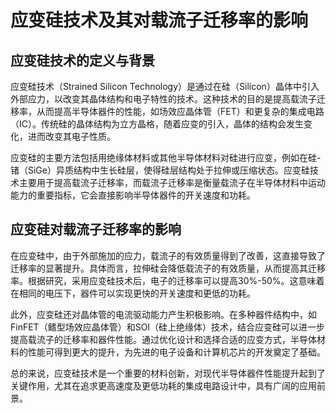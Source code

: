 # 应变硅技术及其对载流子迁移率的影响

## 应变硅技术的定义与背景

应变硅技术（Strained Silicon Technology）是通过在硅（Silicon）晶体中引入外部应力，以改变其晶体结构和电子特性的技术。这种技术的目的是提高载流子迁移率，从而提高半导体器件的性能，如场效应晶体管（FET）和更复杂的集成电路（IC）。传统硅的晶体结构为立方晶格，随着应变的引入，晶体的结构会发生变化，进而改变其电子性质。

应变硅的主要方法包括用绝缘体材料或其他半导体材料对硅进行应变，例如在硅-锗（SiGe）异质结构中生长硅层，使得硅层结构处于拉伸或压缩状态。应变硅技术主要用于提高载流子迁移率，而载流子迁移率是衡量载流子在半导体材料中运动能力的重要指标，它会直接影响半导体器件的开关速度和功耗。

## 应变硅对载流子迁移率的影响

在应变硅中，由于外部施加的应力，载流子的有效质量得到了改善，这直接导致了迁移率的显著提升。具体而言，拉伸硅会降低载流子的有效质量，从而提高其迁移率。根据研究，采用应变硅技术后，电子的迁移率可以提高30%-50%。这意味着在相同的电压下，器件可以实现更快的开关速度和更低的功耗。

此外，应变硅还对晶体管的电流驱动能力产生积极影响。在多种器件结构中，如FinFET（鳍型场效应晶体管）和SOI（硅上绝缘体）技术，结合应变硅可以进一步提高载流子的迁移率和器件性能。通过优化设计和选择合适的应变方式，半导体材料的性能可得到更大的提升，为先进的电子设备和计算机芯片的开发奠定了基础。

总的来说，应变硅技术是一个重要的材料创新，对现代半导体器件性能提升起到了关键作用，尤其在追求更高速度及更低功耗的集成电路设计中，具有广阔的应用前景。